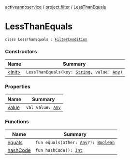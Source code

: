 [activeannoservice](../../index.md) / [project.filter](../index.md) / [LessThanEquals](./index.md)

# LessThanEquals

`class LessThanEquals : `[`FilterCondition`](../-filter-condition/index.md)

### Constructors

| Name | Summary |
|---|---|
| [&lt;init&gt;](-init-.md) | `LessThanEquals(key: `[`String`](https://kotlinlang.org/api/latest/jvm/stdlib/kotlin/-string/index.html)`, value: `[`Any`](https://kotlinlang.org/api/latest/jvm/stdlib/kotlin/-any/index.html)`)` |

### Properties

| Name | Summary |
|---|---|
| [value](value.md) | `val value: `[`Any`](https://kotlinlang.org/api/latest/jvm/stdlib/kotlin/-any/index.html) |

### Functions

| Name | Summary |
|---|---|
| [equals](equals.md) | `fun equals(other: `[`Any`](https://kotlinlang.org/api/latest/jvm/stdlib/kotlin/-any/index.html)`?): `[`Boolean`](https://kotlinlang.org/api/latest/jvm/stdlib/kotlin/-boolean/index.html) |
| [hashCode](hash-code.md) | `fun hashCode(): `[`Int`](https://kotlinlang.org/api/latest/jvm/stdlib/kotlin/-int/index.html) |
